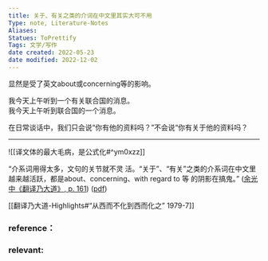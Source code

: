```yaml
---
title: 关于、有关之类的介词在中文里其实大可不用
Type: note, Literature-Notes 
Aliases: 
Statues: ToPrettify 
Tags: 文学/写作
date created: 2022-05-23
date modified: 2022-12-02
---
```


显然是受了英文about或concerning等的影响。

我今天上午听到一个有关联合国的消息。  
我今天上午听到联合国的一个消息。

在日常谈话中，我们只会说“你有他的资料吗？”不会说“你有关于他的资料吗？

---

![[译文体的最大毛病，是公式化#^ym0xzz]]

“介系词用得太多，文句的关节就不灵 活。“关于”、“有关”之类的介系词在中文里越来越活跃，都是about、concerning、with regard to 等 的阴影在搞鬼。” ([余光中《翻译乃大道》, p. 161](zotero://select/library/items/WJ73K8PV)) ([pdf](zotero://open-pdf/library/items/9AQ6RCX4?page=161&annotation=FK6LU2LJ))

[[翻译乃大道-Highlights#“从西而不化到西而化之” 1979-7]]

### reference：

### relevant:
